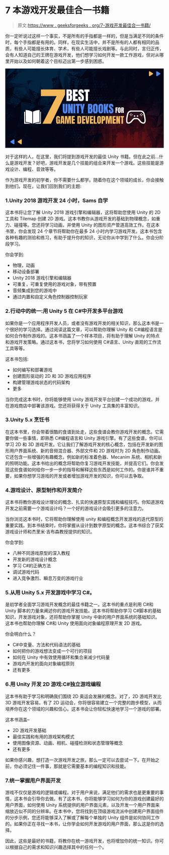 # 7 本游戏开发最佳合一书籍

> 原文:[https://www . geeksforgeeks . org/7-游戏开发最佳合一书籍/](https://www.geeksforgeeks.org/7-best-unity-books-for-game-development/)

你一定听说过这样一个事实，不是所有的手指都是一样的，但是当满足不同的条件时，每个手指都是有用的。同样，在现实生活中，并不是所有的人都有相同的品质，有些人可能擅长体育、学术，有些人可能擅长戏剧等。与此同时，言归正传，会有人知道自己的王牌在游戏开发，他们想学习如何开发一款工作游戏，但对从哪里开始以及如何朝着这个目标迈出第一步感到困惑。

![7-Best-Unity-Books-For-Game-Development](img/99731d986490bb69f9291a88e9a80e48.png)

对于这样的人，在这里，我们将提到游戏开发的最佳 Unity 书籍。但在此之前…什么是游戏开发？好吧，游戏开发是几个技能的组合来开发一个游戏。这些技能是游戏设计、编程、音效等等。

作为游戏开发的初学者，你不需要什么都学。随着你在这个领域的成长，你会接触到他们。现在，让我们回到我们的主题:

### 1.Unity 2018 游戏开发 24 小时，Sams 自学

这本书将让您了解 Unity 2018 游戏引擎和编辑器，这将帮助您使用 Unity 的 2D 工具和 Tilemap 创建 2D 游戏。这本书教你从游戏开发的基础到物理概念，如重力、碰撞等。您还将学习动画，并使用 Unity 的图形资产管道高效工作。在这本书里，你会发现 24 个章节将帮助你在最多 24 小时内学习游戏开发。这本书包含各种有趣的测验和练习，有助于提升你的知识，无论你从中学到了什么。你会分阶段学习。

你会学到:

*   物理，动画
*   移动设备部署
*   Unity 2018 游戏引擎和编辑器
*   可重复，可重复使用的游戏对象，带有预置
*   音频集成到您的游戏中
*   通过内置和自定义角色控制器控制玩家

### 2.行动中的统一:用 Unity 5 在 C#中开发多平台游戏

如果你是一个应用程序开发人员，或者没有游戏开发的相关知识，那么这本书是一个很好的学习选择。通过阅读这篇文章，可以帮助你理解 Unity 和 C#编程语言是如何合作制作游戏的。这本书涵盖了一个样本项目，将有助于理解 Unity 的特点和游戏开发策略。通过这本书，您将学习如何使用 C#语言、Unity 直观的工作流工具等等。

这本书包括:

*   如何编写和部署游戏
*   创建图形驱动的 2D 和 3D 游戏应用程序
*   构建管理游戏状态的代码架构
*   更多

当你完成这本书时，你将能够使用 Unity 游戏开发平台创建一个成功的游戏，并在游戏商店中部署该游戏。您还将获得关于 Unity 工具集的丰富知识。

### 3.Unity 5.x 烹饪书

在这本书里，你会带着很酷的食谱到处走，这些食谱会教你游戏开发的概念。它需要你做一些事情，即熟悉 C#编程语言和 Unity 游戏引擎。有了这些食谱，你可以学习 2D 和 3D 游戏开发。它让我们了解游戏开发的核心概念，包括在开发新的图形用户界面系统、新的音频混合器、外部文件和 2D 游戏时为 2D 角色制作动画。它还包含一些增强的有趣概念，例如新的标准着色器、Mecanim 系统、相机和新的照明功能。这本书给出的概念将帮助你复习游戏开发技能，并提高它们。你会发现这些食谱如何给你一步一步的指导和解释这些东西是如何工作的。你是谁并不重要，如果你想学习游戏的开发或者增加游戏开发的知识，你可以去争取。

### 4.游戏设计、原型制作和开发简介

这本书将教你游戏设计理论的概念、扎实的快速原型实践和编程技巧。你知道游戏开发之前需要一个游戏设计吗？一个好的游戏设计会吸引更多的注意力。

当你浏览这本书时，它将帮助你理解使用 unity 和编程概念开发游戏的迭代原型的重要实践。到本书结束时，你将掌握从设计到数字原型的概念。这本书综合了获奖游戏设计师和杰里米·吉布森教授提供的知识。

你会学到:

*   八种不同游戏原型的深入教程
*   开发新的游戏设计概念
*   学习 C#的正确方法
*   调试游戏代码
*   进入竞争激烈、瞬息万变的游戏行业

### 5.从用 Unity 5.x 开发游戏中学习 C#。

是初学者全面学习游戏开发概念的最佳书籍之一。这本书的重点是利用 C#和 Unity 脚本的力量来阐述你的游戏开发技能。这本书将帮助你学习 C#脚本的基础知识，开发游戏对象，还将帮助你掌握 Unity 中新的用户界面系统的基础知识。这本书也帮助你理解 C#和 Unity 使用面向对象编程原理开发 2D 游戏。

你会明白什么？

*   C#中变量、方法和代码语法的基础
*   如何把你的游戏想法变成一个可行的项目
*   如何在 Unity 中有效使用循环和集合来减少代码量
*   游戏内开发的面向对象编程原则
*   还有更多

### 6.用 Unity 开发 2D 游戏:C#独立游戏编程

这本书有助于学习和明确我们围绕 2D 奥运会发展的概念。对了，2D 游戏开发比 3D 游戏开发容易。有了 2D 运动会，你将很容易建立一个完整的跑步模型，从而培养你在这个领域的兴趣和信心。这本书会让你轻松快速地学习一个游戏的部署。

这本书涵盖–

*   2D 游戏开发基础
*   最佳实践和有用的游戏架构模式
*   使用图像资源、动画、相机、碰撞检测和状态管理等概念
*   还有更多

如果你感兴趣，想打造一次游戏开发之旅，那么一定可以去尝试一下。在开始之前，你必须记住一件事，那就是它需要基本的编程知识和技能。

### 7.统一掌握用户界面开发

游戏不仅仅是游戏的逻辑或编程。对于用户来说，满足他们的需求也是更重要的事情，这本书会引导你去做。有了这本书，你将能够学习如何为你的游戏创建最好的用户界面，如何使用 Unity 系统提供的用户界面元素，以及开发一个用户界面来缩放近似不同的分辨率。在本书中，您将找到在顶级游戏流派中创建用户界面组件的分步示例，您还将能够深入了解或了解每个单独的 Unity 组件是如何协同工作的。如果你正在寻找一本书，让你学会如何开发游戏的用户界面，那么这是你的选择。

因此，这些是最好的书籍，将教你在统一游戏开发，也将增加你的统一知识。你可以根据自己的需求和知识兴趣选择其中的任何一个。
